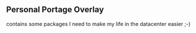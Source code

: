 
## Personal Portage Overlay

contains some packages I need to make my life in the datacenter easier ;-)
